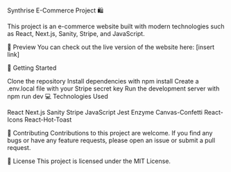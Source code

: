 Synthrise E-Commerce Project 🛍️

This project is an e-commerce website built with modern technologies such as React, Next.js, Sanity, Stripe, and JavaScript.

👀 Preview
You can check out the live version of the website here: [insert link]

🚀 Getting Started

Clone the repository
Install dependencies with npm install
Create a .env.local file with your Stripe secret key
Run the development server with npm run dev
💻 Technologies Used

React
Next.js
Sanity
Stripe
JavaScript
Jest
Enzyme
Canvas-Confetti
React-Icons
React-Hot-Toast

🤝 Contributing
Contributions to this project are welcome. If you find any bugs or have any feature requests, please open an issue or submit a pull request.

📄 License
This project is licensed under the MIT License.